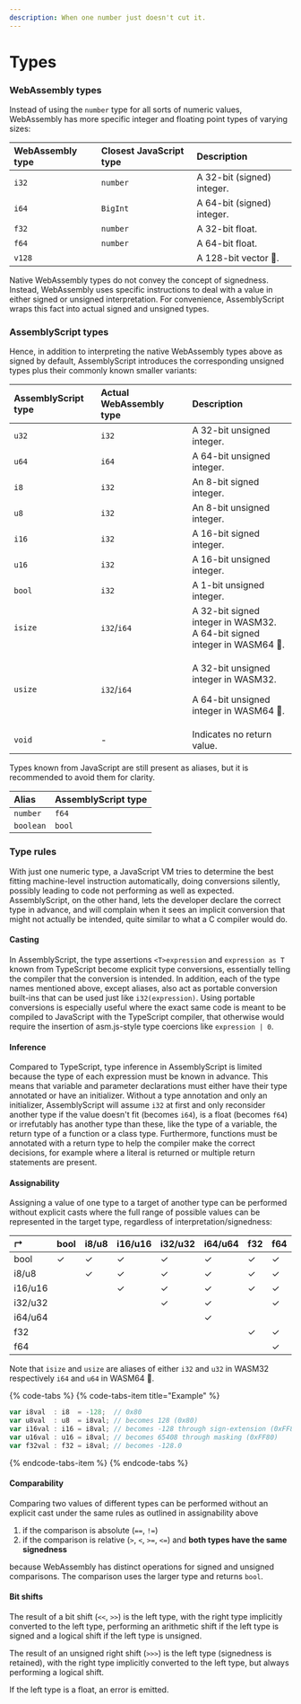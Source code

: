 ```yaml
---
description: When one number just doesn't cut it.
---
```


# Types

### WebAssembly types

Instead of using the `number` type for all sorts of numeric values, WebAssembly has more specific integer and floating point types of varying sizes:

| WebAssembly type | Closest JavaScript type | Description |
| :--- | :--- | :--- |
| `i32` | `number` | A 32-bit \(signed\) integer. |
| `i64` | `BigInt` | A 64-bit \(signed\) integer. |
| `f32` | `number` | A 32-bit float. |
| `f64` | `number` | A 64-bit float. |
| `v128` |  | A 128-bit vector 🦄. |

Native WebAssembly types do not convey the concept of signedness. Instead, WebAssembly uses specific instructions to deal with a value in either signed or unsigned interpretation. For convenience, AssemblyScript wraps this fact into actual signed and unsigned types.

### AssemblyScript types

Hence, in addition to interpreting the native WebAssembly types above as signed by default, AssemblyScript introduces the corresponding unsigned types plus their commonly known smaller variants:

<table>
  <thead>
    <tr>
      <th style="text-align:left">AssemblyScript type</th>
      <th style="text-align:left">Actual WebAssembly type</th>
      <th style="text-align:left">Description</th>
    </tr>
  </thead>
  <tbody>
    <tr>
      <td style="text-align:left"><code>u32</code>
      </td>
      <td style="text-align:left"><code>i32</code>
      </td>
      <td style="text-align:left">A 32-bit unsigned integer.</td>
    </tr>
    <tr>
      <td style="text-align:left"><code>u64</code>
      </td>
      <td style="text-align:left"><code>i64</code>
      </td>
      <td style="text-align:left">A 64-bit unsigned integer.</td>
    </tr>
    <tr>
      <td style="text-align:left"><code>i8</code>
      </td>
      <td style="text-align:left"><code>i32</code>
      </td>
      <td style="text-align:left">An 8-bit signed integer.</td>
    </tr>
    <tr>
      <td style="text-align:left"><code>u8</code>
      </td>
      <td style="text-align:left"><code>i32</code>
      </td>
      <td style="text-align:left">An 8-bit unsigned integer.</td>
    </tr>
    <tr>
      <td style="text-align:left"><code>i16</code>
      </td>
      <td style="text-align:left"><code>i32</code>
      </td>
      <td style="text-align:left">A 16-bit signed integer.</td>
    </tr>
    <tr>
      <td style="text-align:left"><code>u16</code>
      </td>
      <td style="text-align:left"><code>i32</code>
      </td>
      <td style="text-align:left">A 16-bit unsigned integer.</td>
    </tr>
    <tr>
      <td style="text-align:left"><code>bool</code>
      </td>
      <td style="text-align:left"><code>i32</code>
      </td>
      <td style="text-align:left">A 1-bit unsigned integer.</td>
    </tr>
    <tr>
      <td style="text-align:left"><code>isize</code>
      </td>
      <td style="text-align:left"><code>i32</code>/<code>i64</code>
      </td>
      <td style="text-align:left">A 32-bit signed integer in WASM32.
        <br />A 64-bit signed integer in WASM64 &#x1F984;.</td>
    </tr>
    <tr>
      <td style="text-align:left"><code>usize</code>
      </td>
      <td style="text-align:left"><code>i32</code>/<code>i64</code>
      </td>
      <td style="text-align:left">
        <p>A 32-bit unsigned integer in WASM32.</p>
        <p>A 64-bit unsigned integer in WASM64 &#x1F984;.</p>
      </td>
    </tr>
    <tr>
      <td style="text-align:left"><code>void</code>
      </td>
      <td style="text-align:left">-</td>
      <td style="text-align:left">Indicates no return value.</td>
    </tr>
  </tbody>
</table>Types known from JavaScript are still present as aliases, but it is recommended to avoid them for clarity.

| Alias | AssemblyScript type |
| :--- | :--- |
| `number` | `f64` |
| `boolean` | `bool` |

### Type rules

With just one numeric type, a JavaScript VM tries to determine the best fitting machine-level instruction automatically, doing conversions silently, possibly leading to code not performing as well as expected. AssemblyScript, on the other hand, lets the developer declare the correct type in advance, and will complain when it sees an implicit conversion that might not actually be intended, quite similar to what a C compiler would do.

#### Casting

In AssemblyScript, the type assertions `<T>expression` and `expression as T` known from TypeScript become explicit type conversions, essentially telling the compiler that the conversion is intended. In addition, each of the type names mentioned above, except aliases, also act as portable conversion built-ins that can be used just like `i32(expression)`. Using portable conversions is especially useful where the exact same code is meant to be compiled to JavaScript with the TypeScript compiler, that otherwise would require the insertion of asm.js-style type coercions like `expression | 0`.

#### Inference

Compared to TypeScript, type inference in AssemblyScript is limited because the type of each expression must be known in advance. This means that variable and parameter declarations must either have their type annotated or have an initializer. Without a type annotation and only an initializer, AssemblyScript will assume `i32` at first and only reconsider another type if the value doesn't fit \(becomes `i64`\), is a float \(becomes `f64`\) or irrefutably has another type than these, like the type of a variable, the return type of a function or a class type. Furthermore, functions must be annotated with a return type to help the compiler make the correct decisions, for example where a literal is returned or multiple return statements are present.

#### Assignability

Assigning a value of one type to a target of another type can be performed without explicit casts where the full range of possible values can be represented in the target type, regardless of interpretation/signedness:

| ↱ | bool | i8/u8 | i16/u16 | i32/u32 | i64/u64 | f32 | f64 |
| :--- | :--- | :--- | :--- | :--- | :--- | :--- | :--- |
| bool | ✓ | ✓ | ✓ | ✓ | ✓ | ✓ | ✓ |
| i8/u8 |  | ✓ | ✓ | ✓ | ✓ | ✓ | ✓ |
| i16/u16 |  |  | ✓ | ✓ | ✓ | ✓ | ✓ |
| i32/u32 |  |  |  | ✓ | ✓ |  | ✓ |
| i64/u64 |  |  |  |  | ✓ |  |  |
| f32 |  |  |  |  |  | ✓ | ✓ |
| f64 |  |  |  |  |  |  | ✓ |

Note that `isize` and `usize` are aliases of either `i32` and `u32` in WASM32 respectively `i64` and `u64` in WASM64 🦄.

{% code-tabs %}
{% code-tabs-item title="Example" %}
```typescript
var i8val  : i8  = -128;  // 0x80
var u8val  : u8  = i8val; // becomes 128 (0x80)
var i16val : i16 = i8val; // becomes -128 through sign-extension (0xFF80)
var u16val : u16 = i8val; // becomes 65408 through masking (0xFF80)
var f32val : f32 = i8val; // becomes -128.0
```
{% endcode-tabs-item %}
{% endcode-tabs %}

#### Comparability

Comparing two values of different types can be performed without an explicit cast under the same rules as outlined in assignability above

1. if the comparison is absolute \(`==`, `!=`\)
2. if the comparison is relative \(`>`, `<`, `>=`, `<=`\) and **both types have the same signedness**

because WebAssembly has distinct operations for signed and unsigned comparisons. The comparison uses the larger type and returns `bool`.

#### Bit shifts

The result of a bit shift \(`<<`, `>>`\) is the left type, with the right type implicitly converted to the left type, performing an arithmetic shift if the left type is signed and a logical shift if the left type is unsigned.

The result of an unsigned right shift \(`>>>`\) is the left type \(signedness is retained\), with the right type implicitly converted to the left type, but always performing a logical shift.

If the left type is a float, an error is emitted.

